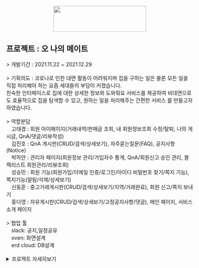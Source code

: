 <p align="center">
	<img src="https://user-images.githubusercontent.com/83288448/147678917-8a885e2b-0407-4224-94a8-35bd5e4e24ca.png" height="70px" width="250px">
</p>
	<h2>프로젝트 : 오 나의 메이트</h2>
		> 개발기간 : 2021.11.22 ~ 2021.12.29<br><br>
		> 기획의도 : 코로나로 인한 대면 활동이 어려워지며 집을 구하는 일은 물론 모든 일을 직접 처리해야 하는 요즘 세대들의 부담이 커졌습니다.<br>
			     친숙한 인터페이스로 집에 대한 상세한 정보와 도와줘요 서비스를 제공하여 비대면으로도 효율적으로 집을 탐색할 수 있고, 원하는 일을 처리해주는 간편한 서비스			를 만들고자 하였습니다.
		<br><br>
		> 역할분담<br>
		<span>&emsp;고태경 : 회원 마이페이지(거래내역/판매글 조회, 내 회원정보조회 수정/탈퇴, 나의 게시글, QnA/댓글/리뷰작성)</span><br>
		<span>&emsp;김진호 : QnA 게시판(CRUD/검색/상세보기), 자주묻는질문(FAQ), 공지사항(Notice)</span><br>
		<span>&emsp;박하얀 : 관리자 페이지(회원정보 관리/가입자수 통계, QnA/회원신고 승인 관리, 블랙리스트 회원관리/리뷰조회)</span><br>
		<span>&emsp;성승민 : 회원 기능(회원가입/이메일 인증/로그인/아이디 비밀번호 찾기/쪽지 기능), 쪽지기능(알림/삭제/상세보기)</span><br>
		<span>&emsp;신동훈 : 중고거래게시판(CRUD/검색/상세보기/지역/거래완료), 회원 신고/쪽지 보내기</span><br>
		<span>&emsp;홍다영 : 자유게시판(CRUD/검색/상세보기/고정공지사항/댓글), 메인 페이지, 서비스소개 페이지</span><br><br>
		> 협업 툴<br>
		<span>&emsp;slack: 공지,일정공유</span><br>
		<span>&emsp;oven: 화면설계</span><br>
		<span>&emsp;erd cloud: DB설계</span><br><br>
<details>
<summary>프로젝트 자세히보기</summary>
<div markdown="1">
	<img src="https://user-images.githubusercontent.com/83288448/143775514-53f3d8b1-38fd-4c60-925d-50f82386c882.png"><br>
	<img src="https://user-images.githubusercontent.com/83288448/143775390-cc19a4cd-35fa-41aa-b5e5-67902f4517d5.png"><br>
	<img src="https://user-images.githubusercontent.com/83288448/143775395-825cc213-4480-40e0-8ddc-34e5130b17f4.png"><br>
	<img src="https://user-images.githubusercontent.com/83288448/143775398-e0666732-3d54-4d65-99ed-3b43b9eafc6e.png"><br>
	<img src="https://user-images.githubusercontent.com/83288448/143775402-52374ea1-bd35-4a88-8c05-05273315c055.png"><br>
	<img src="https://user-images.githubusercontent.com/83288448/143775408-cc56f60f-3a11-420e-a4c0-ca0b52f05a1a.png"><br>
	<img src="https://user-images.githubusercontent.com/83288448/143775409-28c5e7fd-189e-4500-b7ed-f0d213de6a94.png"><br>
	<img src="https://user-images.githubusercontent.com/83288448/143775411-60151ef9-a0bc-40a9-ae6e-4e13d9f09e48.png"><br>
	<img src="https://user-images.githubusercontent.com/83288448/143775414-d933b359-b05f-4134-a924-4d6ef92439b5.png"><br>
	<img src="https://user-images.githubusercontent.com/83288448/143775417-55a9a0d1-c286-4fdf-bc54-fbb827c6c9a6.png"><br>
	<img src="https://user-images.githubusercontent.com/83288448/143776104-e8e0664c-1aab-4efd-b381-b8acc2fe4dfd.png"><br>
	<img src="https://user-images.githubusercontent.com/83288448/143776106-286e9631-71be-4558-9c29-d47cf154c67d.png"><br>
	<img src="https://user-images.githubusercontent.com/83288448/143776107-b7bc473f-1f67-40cc-aa0b-9183be0ad547.png"><br>
	<img src="https://user-images.githubusercontent.com/83288448/143776108-34e75cd5-c8c8-4a9d-81a2-5a7f84ca9410.png"><br>
	<img src="https://user-images.githubusercontent.com/83288448/143776109-5285bd8a-6c33-45db-8eb1-d07ba66bd498.png"><br>
	<img src="https://user-images.githubusercontent.com/83288448/143776110-c4e74de4-a134-4f04-a1cc-09cac3c0f2e7.png"><br>
	<img src="https://user-images.githubusercontent.com/83288448/143776111-e6f0dd11-06f8-4f5c-8c34-3ddae54659ca.png"><br>
	<img src="https://user-images.githubusercontent.com/83288448/143776112-f89a7afc-ec6d-403d-9671-44c0b17ada7d.png"><br>
	<img src="https://user-images.githubusercontent.com/83288448/143776119-97b66446-d0a7-4a8c-9ef2-2197e009bf27.png"><br>
	<img src="https://user-images.githubusercontent.com/83288448/143776120-2a9f99a3-1b98-4da5-a51e-0fcb04d11db5.png"><br>
	<img src="https://user-images.githubusercontent.com/83288448/143776123-e7f75124-82c8-4471-b525-5d4f845c59c6.png"><br>
	<img src="https://user-images.githubusercontent.com/83288448/143776124-98eb4c1d-1bcd-4ccc-9952-5430aa2bbb66.png"><br>
	<img src="https://user-images.githubusercontent.com/83288448/143776125-bca9ec56-9234-4332-a93b-5da723279ad9.png"><br>
	<img src="https://user-images.githubusercontent.com/83288448/143776127-0e8cbe0d-d2a2-4474-a60a-6a303e3ae384.png"><br>
	<img src="https://user-images.githubusercontent.com/83288448/143776129-3cdfcd0d-a430-442e-9638-6d3b8ea188cb.png"><br>
	<img src="https://user-images.githubusercontent.com/83288448/143776130-ddf283a1-2df2-476a-9374-4e7eb26ae32d.png"><br>
	<img src="https://user-images.githubusercontent.com/83288448/143776141-8d2c0c44-67df-4435-b662-bc950b19cd86.png"><br>
	<img src="https://user-images.githubusercontent.com/83288448/143776142-2cd9cef9-a543-412f-87ce-c3aa88935c9b.png"><br>
	<img src="https://user-images.githubusercontent.com/83288448/143776144-d52fc159-49bf-43af-9582-4ec154d1f24b.png"><br>
	<img src="https://user-images.githubusercontent.com/83288448/143776148-7f5a9d9f-1661-4926-bec3-0d0cf322270e.png"><br>
	<img src="https://user-images.githubusercontent.com/83288448/143776149-f229d24b-5c28-41c4-ad2e-7d392181a601.png"><br>
	<img src="https://user-images.githubusercontent.com/83288448/143776150-8b578546-42c4-47e7-97dd-839a4d17340d.png"><br>
	<img src="https://user-images.githubusercontent.com/83288448/143776151-74321c4f-6efd-438e-a7c5-d8a99c8244ba.png"><br>
	<img src="https://user-images.githubusercontent.com/83288448/143776152-ab66cc33-9494-4ac4-b150-3a6cf5244b81.png"><br>
	<img src="https://user-images.githubusercontent.com/83288448/143776163-205b1f8b-b616-424c-84cb-9b17852be72e.png"><br>
	<img src="https://user-images.githubusercontent.com/83288448/143776166-6bddca43-b3b5-4a51-b500-ab1112d43db5.png"><br>
	<img src="https://user-images.githubusercontent.com/83288448/143776167-43568df1-c30f-4f30-b556-f37ff1a442bd.png"><br>
	<img src="https://user-images.githubusercontent.com/83288448/143776169-9228af1b-dce4-4935-98ba-cbc88040046c.png"><br>
	<img src="https://user-images.githubusercontent.com/83288448/143776170-a2f1465b-d9f9-43a9-9465-ffcd4c899888.png"><br>
	<img src="https://user-images.githubusercontent.com/83288448/143776171-728745f0-762b-4e9a-a550-df6358bf7947.png"><br>
	<img src="https://user-images.githubusercontent.com/83288448/143776173-77840b97-2a76-4713-a1a3-211319338f1a.png"><br>
